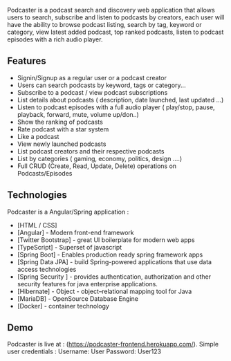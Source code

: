 Podcaster is a podcast search and discovery web application that allows users to search, subscribe and listen to podcasts by creators, each user will have the ability to browse podcast listing, search by tag, keyword or category, view latest added podcast, top ranked podcasts, listen to podcast episodes with a rich audio player.

## Features

- Signin/Signup as a regular user or a podcast creator
- Users can search podcasts by keyword, tags or category...
- Subscribe to a podcast / view podcast subscriptions
- List details about podcasts ( description, date launched, last updated …)
- Listen to podcast episodes with a full audio player ( play/stop, pause, playback, forward, mute, volume up/don..)
- Show the ranking of podcasts
- Rate podcast with a star system
- Like a podcast
- View newly launched podcasts
- List podcast creators and their respective podcasts
- List by categories ( gaming, economy, politics, design ….)
- Full CRUD (Create, Read, Update, Delete) operations on Podcasts/Episodes

## Technologies

Podcaster is a Angular/Spring application :

- [HTML / CSS]
- [Angular] - Modern front-end framework
- [Twitter Bootstrap] - great UI boilerplate for modern web apps
- [TypeScript] - Superset of javascript
- [Spring Boot] - Enables production ready spring framework apps
- [Spring Data JPA] - build Spring-powered applications that use data access technologies
- [Spring Security ] - provides authentication, authorization and other security features for java enterprise applications.
- [Hibernate] - Object - object–relational mapping tool for Java
- [MariaDB] - OpenSource Database Engine
- [Docker] - container technology

## Demo

Podcaster is live at : (https://podcaster-frontend.herokuapp.com/).
Simple user credentials :
Username: User
Password: User123
